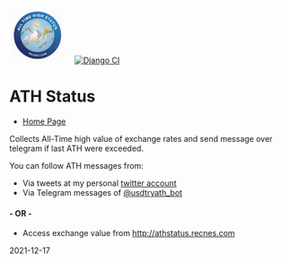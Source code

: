 <img src="assets/logo.png" alt="Project Logo" width="100"/>&nbsp;&nbsp;&nbsp;&nbsp;[![Django CI](https://github.com/RecNes/ath_status/actions/workflows/django.yml/badge.svg?branch=main)](https://github.com/RecNes/ath_status/actions/workflows/django.yml)


# ATH Status
- [Home Page](http://athstatus.recnes.com)

Collects All-Time high value of exchange rates and send message over telegram if last ATH were exceeded.

You can follow ATH messages from:

 - Via tweets at my personal [twitter account](https://twitter.com/Sencer_H)
 - Via Telegram messages of [@usdtryath_bot](https://web.telegram.org/z/#2135169088)
 
#### - OR -

 - Access exchange value from http://athstatus.recnes.com

2021-12-17